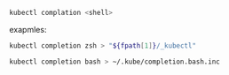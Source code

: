 
```bash
kubectl complation <shell>
```

exapmles:
```bash
kubectl completion zsh > "${fpath[1]}/_kubectl"
```
```bash
kubectl completion bash > ~/.kube/completion.bash.inc
```

